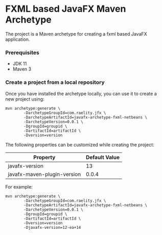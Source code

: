 # FXML based JavaFX Maven Archetype

The project is a Maven archetype for creating a fxml based JavaFX application.

### Prerequisites

* JDK 11
* Maven 3


### Create a project from a local repository

Once you have installed the archetype locally, you can use it to create a new project using:

```
mvn archetype:generate \
        -DarchetypeGroupId=com.raelity.jfx \
        -DarchetypeArtifactId=javafx-archetype-fxml-netbeans \
        -DarchetypeVersion=0.0.1 \
        -DgroupId=groupid \
        -DartifactId=artifactId \
        -Dversion=version
```

The following properties can be customized while creating the project:

| Property                    | Default Value |
| --------------------------- | ------------- |
| javafx-version              | 13            |
| javafx-maven-plugin-version | 0.0.4         |

For example:

```
mvn archetype:generate \
        -DarchetypeGroupId=com.raelity.jfx \
        -DarchetypeArtifactId=javafx-archetype-fxml-netbeans \
        -DarchetypeVersion=0.0.1 \
        -DgroupId=groupid \
        -DartifactId=artifactId \
        -Dversion=version
        -Djavafx-version=12-ea+14
```
